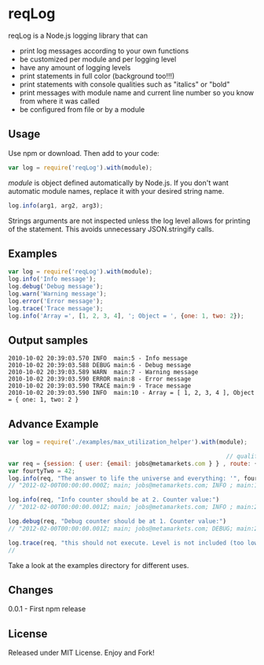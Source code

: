 reqLog
===========

reqLog is a Node.js logging library that can

* print log messages according to your own functions
* be customized per module and per logging level
* have any amount of logging levels
* print statements in full color (background too!!!)
* print statements with console qualities such as "italics" or "bold"
* print messages with module name and current line number so you know from where it was called
* be configured from file or by a module

Usage
-----
Use npm or download. Then add to your code:

```javascript
var log = require('reqLog').with(module);
```

*module* is object defined automatically by Node.js. If you don't want automatic module names, replace it with your desired string name.

```javascript
log.info(arg1, arg2, arg3);
```

Strings arguments are not inspected unless the log level allows for printing of the statement.  This avoids unnecessary JSON.stringify calls.

Examples
--------

```javascript
var log = require('reqLog').with(module);
log.info('Info message');
log.debug('Debug message');
log.warn('Warning message');
log.error('Error message');
log.trace('Trace message');
log.info('Array =', [1, 2, 3, 4], '; Object = ', {one: 1, two: 2});
```


Output samples
--------------

```
2010-10-02 20:39:03.570 INFO  main:5 - Info message
2010-10-02 20:39:03.588 DEBUG main:6 - Debug message
2010-10-02 20:39:03.589 WARN  main:7 - Warning message
2010-10-02 20:39:03.590 ERROR main:8 - Error message
2010-10-02 20:39:03.590 TRACE main:9 - Trace message
2010-10-02 20:39:03.590 INFO  main:10 - Array = [ 1, 2, 3, 4 ], Object = { one: 1, two: 2 }
```

Advance Example
---------------

```javascript
var log = require('./examples/max_utilization_helper').with(module);

                                                              // qualifiers to make it a 'req' object
var req = {session: { user: {email: jobs@metamarkets.com } } , route: {}, res: {}, next: {}};
var fourtyTwo = 42;
log.info(req, "The answer to life the universe and everything: '", fourtyTwo, "'")
// "2012-02-00T00:00:00.000Z; main; jobs@metamarkets.com; INFO ; main:18; The answer to life the universe and everything: '!¿!fourtyTwo!¿!'; 1"

log.info(req, "Info counter should be at 2. Counter value:")
// "2012-02-00T00:00:00.001Z; main; jobs@metamarkets.com; INFO ; main:21; Info counter should be at 2. Counter value:; 2"

log.debug(req, "Debug counter should be at 1. Counter value:")
// "2012-02-00T00:00:00.001Z; main; jobs@metamarkets.com; DEBUG; main:24; Debug counter should be at 1. Counter value:; 1"

log.trace(req, "this should not execute. Level is not included (too low in stack)")
//
```

Take a look at the examples directory for different uses.


Changes
-------
0.0.1 - First npm release


License
-------
Released under MIT License. Enjoy and Fork!
